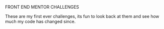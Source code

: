 FRONT END MENTOR CHALLENGES

These are my first ever challenges, its fun to look back at them and see how much my code has changed since.
